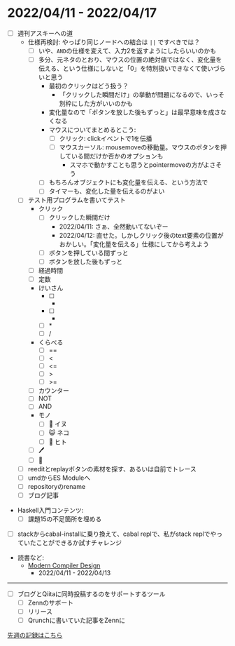 # 2022/04/11 - 2022/04/17

- [ ] 週刊アスキーへの道
    - 仕様再検討: やっぱり同じノードへの結合は `||` ですべきでは？
        - [ ] いや、`AND`の仕様を変えて、入力2を返すようにしたらいいのかも
        - [ ] 多分、元ネタのとおり、マウスの位置の絶対値ではなく、変化量を伝える、という仕様にしないと「0」を特別扱いできなくて使いづらいと思う
            - 最初のクリックはどう扱う？
                - 「クリックした瞬間だけ」の挙動が問題になるので、いっそ別枠にした方がいいのかも
            - 変化量なので「ボタンを放した後もずっと」は最早意味を成さなくなる
            - マウスについてまとめるとこう:
                - [ ] クリック: clickイベントで1を伝播
                - [ ] マウスカーソル: mousemoveの移動量。マウスのボタンを押している間だけか否かのオプションも
                    - スマホで動かすことも思うとpointermoveの方がよさそう
            - [ ] もちろんオブジェクトにも変化量を伝える、という方法で
            - [ ] タイマーも、変化した量を伝えるのがよい
    - [ ] テスト用プログラムを書いてテスト
        - クリック
            - [ ] クリックした瞬間だけ
                - 2022/04/11: さぁ、全然動いてないぞー
                - 2022/04/12: 直せた。しかしクリック後のtext要素の位置がおかしい。「変化量を伝える」仕様にしてから考えよう
            - [ ] ボタンを押している間ずっと
            - [ ] ボタンを放した後もずっと
        - [ ] 経過時間
        - [ ] 定数
        - けいさん
            - [ ] +
            - [ ] -
            - [ ] \*
            - [ ] /
        - くらべる
            - [ ] ==
            - [ ] \<
            - [ ] \<=
            - [ ] \>
            - [ ] \>=
        - [ ] カウンター
        - [ ] NOT
        - [ ] AND
        - モノ
            - [ ] 🐶 イヌ
            - [ ] 😺 ネコ
            - [ ] 🙂 ヒト
        - [ ] 🖊
        - [ ] 🔁
    - [ ] reeditとreplayボタンの素材を探す、あるいは自前でトレース
    - [ ] umdからES Moduleへ
    - [ ] repositoryのrename
    - [ ] ブログ記事
- Haskell入門コンテンツ:
    - [ ] 課題15の不足箇所を埋める
- [ ] stackからcabal-installに乗り換えて、cabal replで、私がstack replでやっていたことができるか試すチャレンジ
- 読書など:
    - [Modern Compiler Design](https://www.springer.com/jp/book/9781461446989)
        - 2022/04/11 - 2022/04/13


------

- [ ] ブログとQiitaに同時投稿するのをサポートするツール
    - [ ] Zennのサポート
    - [ ] リリース
    - [ ] Qrunchに書いていた記事をZennに

[先週の記録はこちら](https://github.com/igrep/daily-commits/blob/2172616a5579d9ab6b73a1085d0ce160863ef3f3/yesterday.md)
